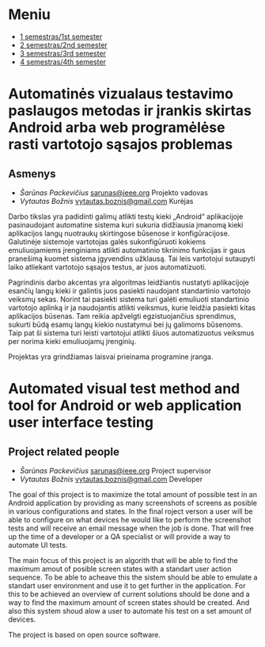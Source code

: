 # Meniu

- [1 semestras/1st semester](https://vytautasboznis.github.io/AndroidScreenTester/pirmas_semestras)
- [2 semestras/2nd semester](https://vytautasboznis.github.io/AndroidScreenTester/antras_semestras)
- [3 semestras/3rd semester](https://vytautasboznis.github.io/AndroidScreenTester/trecias_semestras)
- [4 semestras/4th semester](https://vytautasboznis.github.io/AndroidScreenTester/ketvirtas_semestras)

# Automatinės vizualaus testavimo paslaugos metodas ir įrankis skirtas Android arba web programėlėse rasti vartotojo sąsajos problemas

## Asmenys
 - *Šarūnas Packevičius* sarunas@ieee.org Projekto vadovas
 - *Vytautas Božnis* vytautas.boznis@gmail.com Kurėjas
        
Darbo tikslas yra padidinti galimų atlikti testų kieki „Android“ aplikacijoje pasinaudojant automatine sistema kuri sukuria didžiausia įmanomą kieki aplikacijos langų nuotraukų skirtingose būsenose ir konfigūracijose. Galutinėje sistemoje vartotojas galės sukonfigūruoti kokiems emuliuojamiems įrenginiams atlikti automatinio tikrinimo funkcijas ir gaus pranešimą kuomet sistema įgyvendins užklausą. Tai leis vartotojui sutaupyti laiko atliekant vartotojo sąsajos testus, ar juos automatizuoti.

Pagrindinis darbo akcentas yra algoritmas leidžiantis nustatyti aplikacijoje esančių langų kieki ir galintis juos pasiekti naudojant standartinio vartotojo veiksmų sekas. Norint tai pasiekti sistema turi galėti emuliuoti standartinio vartotojo aplinką ir ja naudojantis atlikti veiksmus, kurie leidžia pasiekti kitas aplikacijos būsenas. Tam reikia apžvelgti egzistuojančius sprendimus, sukurti būdą esamų langų kiekio nustatymui bei jų galimoms būsenoms. Taip pat ši sistema turi leisti vartotojui atlikti šiuos automatizuotus veiksmus per norima kieki emuliuojamų įrenginių.

Projektas yra grindžiamas laisvai prieinama programine įranga.

# Automated visual test method and tool for Android or web application user interface testing

## Project related people
 - *Šarūnas Packevičius* sarunas@ieee.org Project supervisor
 - *Vytautas Božnis* vytautas.boznis@gmail.com Developer

The goal of this project is to maximize the total amount of possible test in an Android application by providing as many screenshots of screens as posible in various configurations and states. In the final roject verson a user will be able to configure on what devices he would like to perform the screenshot tests and will receive an email message when the job is done. That will free up the time of a developer or a QA specialist or will provide a way to automate UI tests.

The main focus of this project is an algorith that will be able to find the maximum amout of posible screen states with a standart user action sequence. To be able to acheave this the sistem should be able to emulate a standart user environment and use it to get further in the application. For this to be achieved an overview of current solutions should be done and a way to find the maximum amount of screen states should be created. And also this system shoud alow a user to automate his test on a set amount of devices.

The project is based on open source software.
